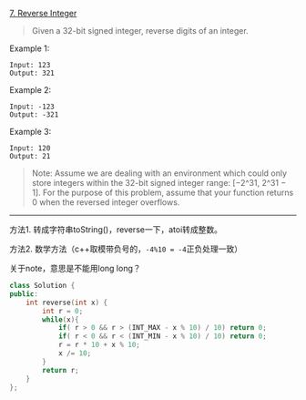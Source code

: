 
[7. Reverse Integer](https://leetcode.com/problems/reverse-integer/)
>Given a 32-bit signed integer, reverse digits of an integer.

Example 1:
```
Input: 123
Output: 321
```
Example 2:
```
Input: -123
Output: -321
```
Example 3:
```
Input: 120
Output: 21
```
> Note:
> Assume we are dealing with an environment which could only store integers within the 32-bit signed integer range: [−2^31,  2^31 − 1]. For the purpose of this problem, assume that your function returns 0 when the reversed integer overflows.
---
方法1. 转成字符串toString()，reverse一下，atoi转成整数。

方法2. 数学方法（c++取模带负号的，`-4%10 = -4`正负处理一致）

关于note，意思是不能用long long？

``` c++
class Solution {
public:
    int reverse(int x) {
        int r = 0;
        while(x){
            if( r > 0 && r > (INT_MAX - x % 10) / 10) return 0;
            if( r < 0 && r < (INT_MIN - x % 10) / 10) return 0;
            r = r * 10 + x % 10;
            x /= 10;
        }
        return r;
    }
};
```
